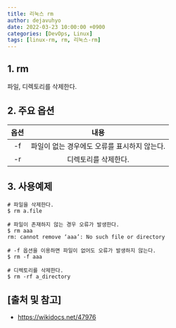 ```yaml
---
title: 리눅스 rm
author: dejavuhyo
date: 2022-03-23 10:00:00 +0900
categories: [DevOps, Linux]
tags: [linux-rm, rm, 리눅스-rm]
---
```


## 1. rm
파일, 디렉토리를 삭제한다.

## 2. 주요 옵션

| 옵션 | 내용 |
|:---:|:---:|
| -f | 파일이 없는 경우에도 오류를 표시하지 않는다. |
| -r | 디렉토리를 삭제한다. |

## 3. 사용예제

```shell
# 파일을 삭제한다.
$ rm a.file

# 파일이 존재하지 않는 경우 오류가 발생한다.
$ rm aaa
rm: cannot remove ‘aaa’: No such file or directory

# -f 옵션을 이용하면 파일이 없어도 오류가 발생하지 않는다.
$ rm -f aaa

# 디렉토리를 삭제한다.
$ rm -rf a_directory
```

## [출처 및 참고]
* <https://wikidocs.net/47976>
